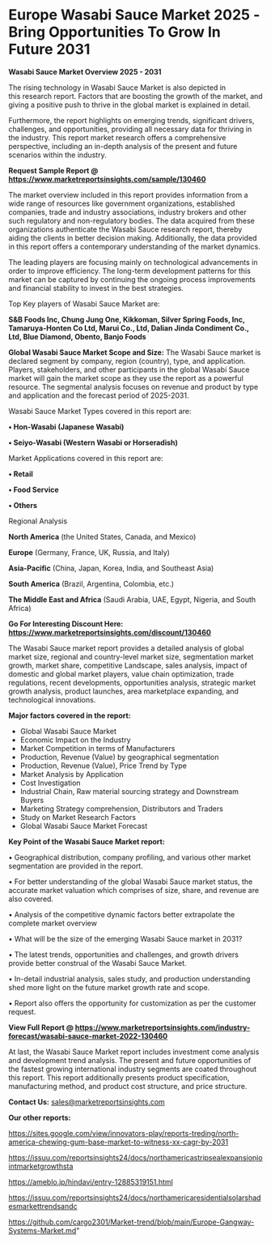  # Europe Wasabi Sauce Market 2025 -Bring Opportunities To Grow In Future 2031

<Strong> Wasabi Sauce Market Overview 2025 - 2031</strong>

The rising technology in Wasabi Sauce Market is also depicted in this research report. Factors that are boosting the growth of the market, and giving a positive push to thrive in the global market is explained in detail.

Furthermore, the report highlights on emerging trends, significant drivers, challenges, and opportunities, providing all necessary data for thriving in the industry. This report market research offers a comprehensive perspective, including an in-depth analysis of the present and future scenarios within the industry.

<strong>Request Sample Report @ <a href=https://www.marketreportsinsights.com/sample/130460>https://www.marketreportsinsights.com/sample/130460</a></strong>

The market overview included in this report provides information from a wide range of resources like government organizations, established companies, trade and industry associations, industry brokers and other such regulatory and non-regulatory bodies. The data acquired from these organizations authenticate the Wasabi Sauce research report, thereby aiding the clients in better decision making. Additionally, the data provided in this report offers a contemporary understanding of the market dynamics.

The leading players are focusing mainly on technological advancements in order to improve efficiency. The long-term development patterns for this market can be captured by continuing the ongoing process improvements and financial stability to invest in the best strategies.

Top Key players of Wasabi Sauce Market are:

<strong>S&B Foods Inc, Chung Jung One, Kikkoman, Silver Spring Foods, Inc, Tamaruya-Honten Co Ltd, Marui Co., Ltd, Dalian Jinda Condiment Co., Ltd, Blue Diamond, Obento, Banjo Foods</strong>

<strong><b>Global Wasabi Sauce Market Scope and Size:</b></strong>
The Wasabi Sauce market is declared segment by company, region (country), type, and application. Players, stakeholders, and other participants in the global Wasabi Sauce market will gain the market scope as they use the report as a powerful resource. The segmental analysis focuses on revenue and product by type and application and the forecast period of 2025-2031.

Wasabi Sauce Market Types covered in this report are:

<strong>• Hon-Wasabi (Japanese Wasabi)

• Seiyo-Wasabi (Western Wasabi or Horseradish)</strong>

Market Applications covered in this report are:

<strong>• Retail

• Food Service

• Others</strong> 

Regional Analysis

<strong>North America</strong> (the United States, Canada, and Mexico)

<strong>Europe</strong> (Germany, France, UK, Russia, and Italy)

<strong>Asia-Pacific</strong> (China, Japan, Korea, India, and Southeast Asia)

<strong>South America</strong> (Brazil, Argentina, Colombia, etc.)

<strong>The Middle East and Africa</strong> (Saudi Arabia, UAE, Egypt, Nigeria, and South Africa)

<strong>Go For Interesting Discount Here: <a href=https://www.marketreportsinsights.com/discount/130460>https://www.marketreportsinsights.com/discount/130460</a></strong>

The Wasabi Sauce market report provides a detailed analysis of global market size, regional and country-level market size, segmentation market growth, market share, competitive Landscape, sales analysis, impact of domestic and global market players, value chain optimization, trade regulations, recent developments, opportunities analysis, strategic market growth analysis, product launches, area marketplace expanding, and technological innovations.

<strong><b>Major factors covered in the report:</b></strong>
<ul>
  <li>Global Wasabi Sauce Market </li>
  <li>Economic Impact on the Industry</li>
  <li>Market Competition in terms of Manufacturers</li>
  <li>Production, Revenue (Value) by geographical segmentation</li>
  <li>Production, Revenue (Value), Price Trend by Type</li>
  <li>Market Analysis by Application</li>
  <li>Cost Investigation</li>
  <li>Industrial Chain, Raw material sourcing strategy and Downstream Buyers</li>
  <li>Marketing Strategy comprehension, Distributors and Traders</li>
  <li>Study on Market Research Factors</li>
  <li>Global Wasabi Sauce Market Forecast</li>
</ul>

<strong><b>Key Point of the Wasabi Sauce Market report:</b></strong>

• Geographical distribution, company profiling, and various other market segmentation are provided in the report.

• For better understanding of the global Wasabi Sauce market status, the accurate market valuation which comprises of size, share, and revenue are also covered.

• Analysis of the competitive dynamic factors better extrapolate the complete market overview

• What will be the size of the emerging Wasabi Sauce market in 2031?

• The latest trends, opportunities and challenges, and growth drivers provide better construal of the Wasabi Sauce Market.

• In-detail industrial analysis, sales study, and production understanding shed more light on the future market growth rate and scope.

• Report also offers the opportunity for customization as per the customer request.

<strong><b>View Full Report @ <a href=https://www.marketreportsinsights.com/industry-forecast/wasabi-sauce-market-2022-130460>https://www.marketreportsinsights.com/industry-forecast/wasabi-sauce-market-2022-130460</a></b></strong>


At last, the Wasabi Sauce Market report includes investment come analysis and development trend analysis. The present and future opportunities of the fastest growing international industry segments are coated throughout this report. This report additionally presents product specification, manufacturing method, and product cost structure, and price structure.

<strong>Contact Us:</strong>
sales@marketreportsinsights.com

<strong>Our other reports:</strong>

<a href=https://sites.google.com/view/innovators-play/reports-treding/north-america-chewing-gum-base-market-to-witness-xx-cagr-by-2031>https://sites.google.com/view/innovators-play/reports-treding/north-america-chewing-gum-base-market-to-witness-xx-cagr-by-2031</a>

<a href=https://issuu.com/reportsinsights24/docs/northamericastripsealexpansionjointmarketgrowthsta>https://issuu.com/reportsinsights24/docs/northamericastripsealexpansionjointmarketgrowthsta</a>

<a href=https://ameblo.jp/hindavi/entry-12885319151.html>https://ameblo.jp/hindavi/entry-12885319151.html</a>

<a href=https://issuu.com/reportsinsights24/docs/northamericaresidentialsolarshadesmarkettrendsandc>https://issuu.com/reportsinsights24/docs/northamericaresidentialsolarshadesmarkettrendsandc</a>

<a href=https://github.com/cargo2301/Market-trend/blob/main/Europe-Gangway-Systems-Market.md>https://github.com/cargo2301/Market-trend/blob/main/Europe-Gangway-Systems-Market.md</a>"
